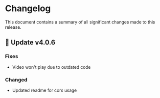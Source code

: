 # Changelog

This document contains a summary of all significant changes made to this release.

## 🎉 Update v4.0.6

### Fixes

- Video won't play due to outdated code

### Changed

- Updated readme for cors usage
